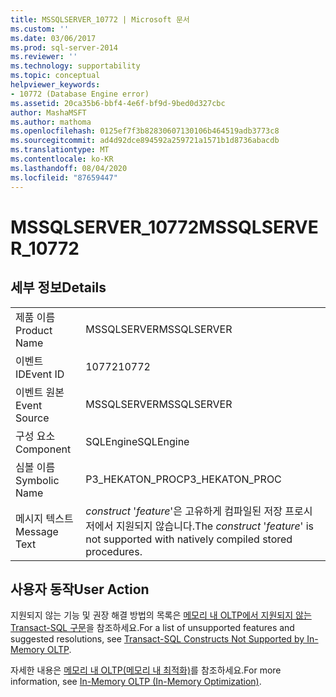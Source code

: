 ```yaml
---
title: MSSQLSERVER_10772 | Microsoft 문서
ms.custom: ''
ms.date: 03/06/2017
ms.prod: sql-server-2014
ms.reviewer: ''
ms.technology: supportability
ms.topic: conceptual
helpviewer_keywords:
- 10772 (Database Engine error)
ms.assetid: 20ca35b6-bbf4-4e6f-bf9d-9bed0d327cbc
author: MashaMSFT
ms.author: mathoma
ms.openlocfilehash: 0125ef7f3b82830607130106b464519adb3773c8
ms.sourcegitcommit: ad4d92dce894592a259721a1571b1d8736abacdb
ms.translationtype: MT
ms.contentlocale: ko-KR
ms.lasthandoff: 08/04/2020
ms.locfileid: "87659447"
---
```

# <a name="mssqlserver_10772"></a><span data-ttu-id="57fe2-102">MSSQLSERVER_10772</span><span class="sxs-lookup"><span data-stu-id="57fe2-102">MSSQLSERVER_10772</span></span>
    
## <a name="details"></a><span data-ttu-id="57fe2-103">세부 정보</span><span class="sxs-lookup"><span data-stu-id="57fe2-103">Details</span></span>  
  
|||  
|-|-|  
|<span data-ttu-id="57fe2-104">제품 이름</span><span class="sxs-lookup"><span data-stu-id="57fe2-104">Product Name</span></span>|<span data-ttu-id="57fe2-105">MSSQLSERVER</span><span class="sxs-lookup"><span data-stu-id="57fe2-105">MSSQLSERVER</span></span>|  
|<span data-ttu-id="57fe2-106">이벤트 ID</span><span class="sxs-lookup"><span data-stu-id="57fe2-106">Event ID</span></span>|<span data-ttu-id="57fe2-107">10772</span><span class="sxs-lookup"><span data-stu-id="57fe2-107">10772</span></span>|  
|<span data-ttu-id="57fe2-108">이벤트 원본</span><span class="sxs-lookup"><span data-stu-id="57fe2-108">Event Source</span></span>|<span data-ttu-id="57fe2-109">MSSQLSERVER</span><span class="sxs-lookup"><span data-stu-id="57fe2-109">MSSQLSERVER</span></span>|  
|<span data-ttu-id="57fe2-110">구성 요소</span><span class="sxs-lookup"><span data-stu-id="57fe2-110">Component</span></span>|<span data-ttu-id="57fe2-111">SQLEngine</span><span class="sxs-lookup"><span data-stu-id="57fe2-111">SQLEngine</span></span>|  
|<span data-ttu-id="57fe2-112">심볼 이름</span><span class="sxs-lookup"><span data-stu-id="57fe2-112">Symbolic Name</span></span>|<span data-ttu-id="57fe2-113">P3_HEKATON_PROC</span><span class="sxs-lookup"><span data-stu-id="57fe2-113">P3_HEKATON_PROC</span></span>|  
|<span data-ttu-id="57fe2-114">메시지 텍스트</span><span class="sxs-lookup"><span data-stu-id="57fe2-114">Message Text</span></span>|<span data-ttu-id="57fe2-115">*construct* '*feature*'은 고유하게 컴파일된 저장 프로시저에서 지원되지 않습니다.</span><span class="sxs-lookup"><span data-stu-id="57fe2-115">The *construct* '*feature*' is not supported with natively compiled stored procedures.</span></span>|  
  
## <a name="user-action"></a><span data-ttu-id="57fe2-116">사용자 동작</span><span class="sxs-lookup"><span data-stu-id="57fe2-116">User Action</span></span>  
 <span data-ttu-id="57fe2-117">지원되지 않는 기능 및 권장 해결 방법의 목록은 [메모리 내 OLTP에서 지원되지 않는 Transact-SQL 구문](../in-memory-oltp/transact-sql-constructs-not-supported-by-in-memory-oltp.md)을 참조하세요.</span><span class="sxs-lookup"><span data-stu-id="57fe2-117">For a list of unsupported features and suggested resolutions, see [Transact-SQL Constructs Not Supported by In-Memory OLTP](../in-memory-oltp/transact-sql-constructs-not-supported-by-in-memory-oltp.md).</span></span>  
  
 <span data-ttu-id="57fe2-118">자세한 내용은 [메모리 내 OLTP&#40;메모리 내 최적화&#41;](../in-memory-oltp/in-memory-oltp-in-memory-optimization.md)를 참조하세요.</span><span class="sxs-lookup"><span data-stu-id="57fe2-118">For more information, see [In-Memory OLTP &#40;In-Memory Optimization&#41;](../in-memory-oltp/in-memory-oltp-in-memory-optimization.md).</span></span>  
  
  
